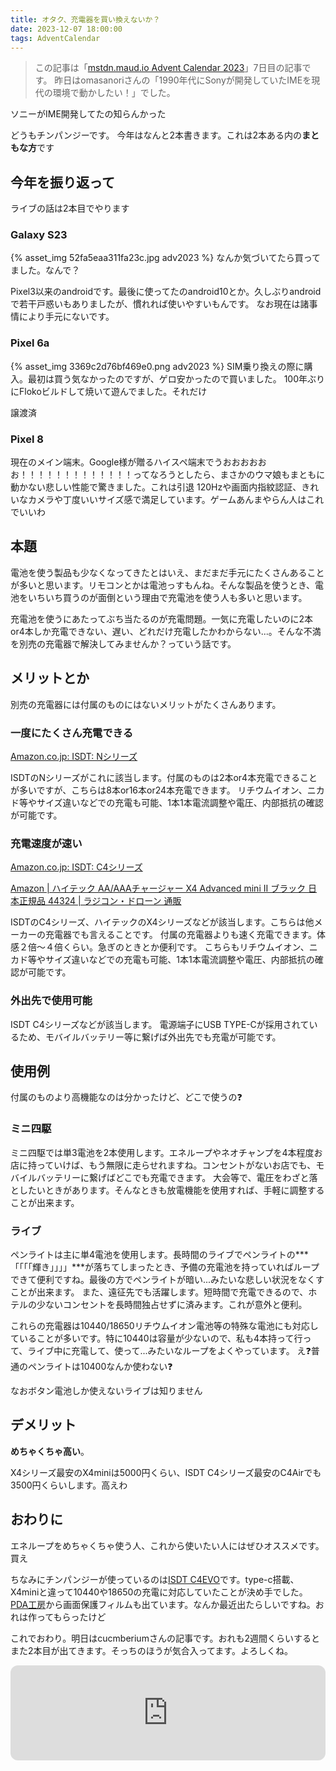 ```yaml
---
title: オタク、充電器を買い換えないか？
date: 2023-12-07 18:00:00
tags: AdventCalendar
---
```


> この記事は「[mstdn.maud.io Advent Calendar 2023](https://adventar.org/calendars/8566)」7日目の記事です。
> 昨日はomasanoriさんの「1990年代にSonyが開発していたIMEを現代の環境で動かしたい！」でした。

ソニーがIME開発してたの知らんかった

どうもチンパンジーです。
今年はなんと2本書きます。これは2本ある内の**まともな方**です

## 今年を振り返って

ライブの話は2本目でやります

### Galaxy S23
{% asset_img 52fa5eaa311fa23c.jpg adv2023 %}
なんか気づいてたら買ってました。なんで？

Pixel3以来のandroidです。最後に使ってたのandroid10とか。久しぶりandroidで若干戸惑いもありましたが、慣れれば使いやすいもんです。
なお現在は諸事情により手元にないです。

### Pixel 6a
{% asset_img 3369c2d76bf469e0.png adv2023 %}
SIM乗り換えの際に購入。最初は買う気なかったのですが、ゲロ安かったので買いました。
100年ぶりにFlokoビルドして焼いて遊んでました。それだけ

譲渡済

### Pixel 8
現在のメイン端末。Google様が贈るハイスペ端末でうおおおおおお！！！！！！！！！！！！！ってなろうとしたら、まさかのウマ娘もまともに動かない悲しい性能で驚きました。これは引退
120Hzや画面内指紋認証、きれいなカメラや丁度いいサイズ感で満足しています。ゲームあんまやらん人はこれでいいわ

## 本題
電池を使う製品も少なくなってきたとはいえ、まだまだ手元にたくさんあることが多いと思います。リモコンとかは電池っすもんね。そんな製品を使うとき、電池をいちいち買うのが面倒という理由で充電池を使う人も多いと思います。

充電池を使うにあたってぶち当たるのが充電問題。一気に充電したいのに2本or4本しか充電できない、遅い、どれだけ充電したかわからない...。そんな不満を別売の充電器で解決してみませんか？っていう話です。

## メリットとか
別売の充電器には付属のものにはないメリットがたくさんあります。

### 一度にたくさん充電できる

[Amazon.co.jp: ISDT: Nシリーズ](https://www.amazon.co.jp/stores/page/81E70D82-2E88-4283-8FBE-D2FFD70CE87E?ingress=2&visitId=bb9150ef-e98e-4c4a-a40e-dcaaa42867e4&ref_=ast_bln)

ISDTのNシリーズがこれに該当します。付属のものは2本or4本充電できることが多いですが、こちらは8本or16本or24本充電できます。
リチウムイオン、ニカド等やサイズ違いなどでの充電も可能、1本1本電流調整や電圧、内部抵抗の確認が可能です。

### 充電速度が速い

[Amazon.co.jp: ISDT: C4シリーズ](https://www.amazon.co.jp/stores/page/6385E845-E3A1-4F98-80B3-187A62D516C0?ingress=2&visitId=bb9150ef-e98e-4c4a-a40e-dcaaa42867e4&ref_=ast_bln)

[Amazon | ハイテック AA/AAAチャージャー X4 Advanced mini II ブラック 日本正規品 44324 | ラジコン・ドローン 通販](https://www.amazon.co.jp/dp/B0BNHB5WMJ)

ISDTのC4シリーズ、ハイテックのX4シリーズなどが該当します。こちらは他メーカーの充電器でも言えることです。
付属の充電器よりも速く充電できます。体感２倍〜４倍くらい。急ぎのときとか便利です。
こちらもリチウムイオン、ニカド等やサイズ違いなどでの充電も可能、1本1本電流調整や電圧、内部抵抗の確認が可能です。

### 外出先で使用可能

ISDT C4シリーズなどが該当します。
電源端子にUSB TYPE-Cが採用されているため、モバイルバッテリー等に繋げば外出先でも充電が可能です。

## 使用例
付属のものより高機能なのは分かったけど、どこで使うの❓

### ミニ四駆
ミニ四駆では単3電池を2本使用します。エネループやネオチャンプを4本程度お店に持っていけば、もう無限に走らせれますね。コンセントがないお店でも、モバイルバッテリーに繋げばどこでも充電できます。
大会等で、電圧をわざと落としたいときがあります。そんなときも放電機能を使用すれば、手軽に調整することが出来ます。

### ライブ
ペンライトは主に単4電池を使用します。長時間のライブでペンライトの***「「「「輝き」」」」***が落ちてしまったとき、予備の充電池を持っていればループできて便利ですね。最後の方でペンライトが暗い...みたいな悲しい状況をなくすことが出来ます。
また、遠征先でも活躍します。短時間で充電できるので、ホテルの少ないコンセントを長時間独占せずに済みます。これが意外と便利。

これらの充電器は10440/18650リチウムイオン電池等の特殊な電池にも対応していることが多いです。特に10440は容量が少ないので、私も4本持って行って、ライブ中に充電して、使って...みたいなループをよくやっています。
え❓普通のペンライトは10400なんか使わない❓

なおボタン電池しか使えないライブは知りません

## デメリット
**めちゃくちゃ高い**。

X4シリーズ最安のX4miniは5000円くらい、ISDT C4シリーズ最安のC4Airでも3500円くらいします。高えわ

## おわりに
エネループをめちゃくちゃ使う人、これから使いたい人にはぜひオススメです。買え

ちなみにチンパンジーが使っているのは[ISDT C4EVO](https://www.amazon.co.jp/dp/B07DN5GM28)です。type-c搭載、X4miniと違って10440や18650の充電に対応していたことが決め手でした。
[PDA工房](https://web.u-systems.co.jp/product20231124-3/)から画面保護フィルムも出ています。なんか最近出たらしいですね。おれは作ってもらったけど

これでおわり。明日はcucmberiumさんの記事です。おれも2週間くらいするとまた2本目が出てきます。そっちのほうが気合入ってます。よろしくね。

<iframe style="border-radius:12px" src="https://open.spotify.com/embed/track/0KHF63nvWLEID5ZEzwUKd3?utm_source=generator" width="100%" height="152" frameBorder="0" allowfullscreen="" allow="autoplay; clipboard-write; encrypted-media; fullscreen; picture-in-picture" loading="lazy"></iframe>
